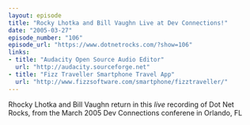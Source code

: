 ```yaml
---
layout: episode
title: "Rocky Lhotka and Bill Vaughn Live at Dev Connections!"
date: "2005-03-27"
episode_number: "106"
episode_url: "https://www.dotnetrocks.com/?show=106"
links:
- title: "Audacity Open Source Audio Editor"
  url: "http://audacity.sourceforge.net"
- title: "Fizz Traveller Smartphone Travel App"
  url: "http://www.fizzsoftware.com/smartphone/fizztraveller/"
---
```


Rhocky Lhotka and Bill Vaughn return in this *live* recording of Dot Net Rocks, from the March 2005 Dev Connections conferene in Orlando, FL
